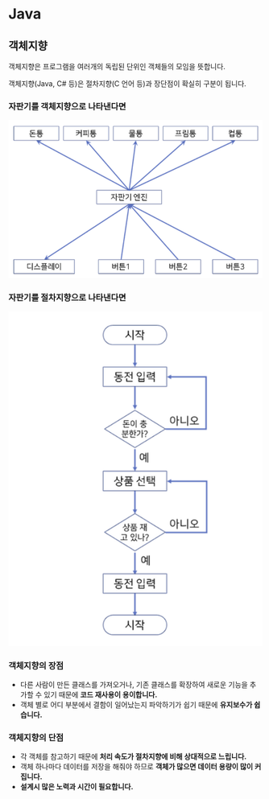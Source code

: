 # Java
## 객체지향
객체지향은 프로그램을 여러개의 독립된 단위인 객체들의 모임을 뜻합니다.

객체지향(Java, C# 등)은 절차지향(C 언어 등)과 장단점이 확실히 구분이 됩니다.

### 자판기를 객체지향으로 나타낸다면
![alt text](./Images/Java_Spring/OO.png)
### 자판기를 절차지향으로 나타낸다면
![alt text](./Images/Java_Spring/OO2.png)
### 객체지향의 장점
- 다른 사람이 만든 클래스를 가져오거나, 기존 클래스를 확장하여 새로운 기능을 추가할 수 있기 때문에 **코드 재사용이 용이합니다.**
-  객체 별로 어디 부분에서 결함이 일어났는지 파악하기가 쉽기 때문에 **유지보수가 쉽습니다.**
### 객체지향의 단점
- 각 객체를 참고하기 때문에 **처리 속도가 절차지향에 비해 상대적으로 느립니다.**
- 객체 하나마다 데이터를 저장을 해줘야 하므로 **객체가 많으면 데이터 용량이 많이 커집니다.**
- **설계시 많은 노력과 시간이 필요합니다.**

